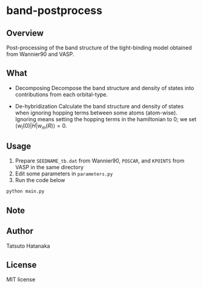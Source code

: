 # band-postprocess

## Overview

Post-processing of the band structure of the tight-binding model obtained from Wannier90 and VASP.

## What

- Decomposing
    Decompose the band structure and density of states into contributions from each orbital-type.

- De-hybridization
    Calculate the band structure and density of states when ignoring hopping terms between some atoms (atom-wise). Ignoring means setting the hopping terms in the hamiltonian to 0; we set $\langle w_{l}(0)|H|w_{m}(R)\rangle=0$.

## Usage

1. Prepare `SEEDNAME_tb.dat` from Wannier90, `POSCAR`, and `KPOINTS` from VASP in the same directory
2. Edit some parameters in `parameters.py`
3. Run the code below

```python
python main.py
```

## Note

## Author

Tatsuto Hatanaka

## License

MIT license
